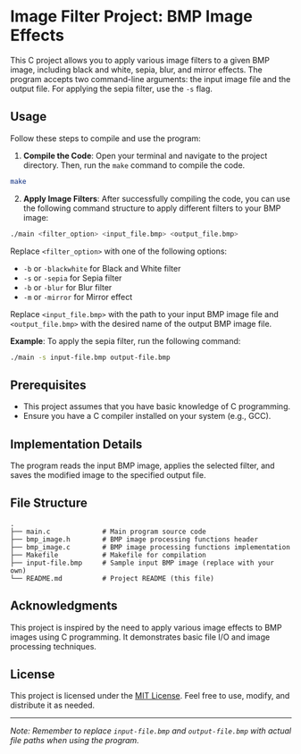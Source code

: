 # Image Filter Project: BMP Image Effects

This C project allows you to apply various image filters to a given BMP image, including black and white, sepia, blur, and mirror effects. The program accepts two command-line arguments: the input image file and the output file. For applying the sepia filter, use the `-s` flag.

## Usage

Follow these steps to compile and use the program:

1. **Compile the Code**: Open your terminal and navigate to the project directory. Then, run the `make` command to compile the code.

```bash
make
```

2. **Apply Image Filters**: After successfully compiling the code, you can use the following command structure to apply different filters to your BMP image:

```bash
./main <filter_option> <input_file.bmp> <output_file.bmp>
```

Replace `<filter_option>` with one of the following options:

- `-b` or `-blackwhite` for Black and White filter
- `-s` or `-sepia` for Sepia filter
- `-b` or `-blur` for Blur filter
- `-m` or `-mirror` for Mirror effect

Replace `<input_file.bmp>` with the path to your input BMP image file and `<output_file.bmp>` with the desired name of the output BMP image file.

**Example**: To apply the sepia filter, run the following command:

```bash
./main -s input-file.bmp output-file.bmp
```

## Prerequisites

- This project assumes that you have basic knowledge of C programming.
- Ensure you have a C compiler installed on your system (e.g., GCC).

## Implementation Details

The program reads the input BMP image, applies the selected filter, and saves the modified image to the specified output file.

## File Structure

```
.
├── main.c             # Main program source code
├── bmp_image.h        # BMP image processing functions header
├── bmp_image.c        # BMP image processing functions implementation
├── Makefile           # Makefile for compilation
├── input-file.bmp     # Sample input BMP image (replace with your own)
└── README.md          # Project README (this file)
```

## Acknowledgments

This project is inspired by the need to apply various image effects to BMP images using C programming. It demonstrates basic file I/O and image processing techniques.

## License

This project is licensed under the [MIT License](LICENSE). Feel free to use, modify, and distribute it as needed.

---

*Note: Remember to replace `input-file.bmp` and `output-file.bmp` with actual file paths when using the program.*
